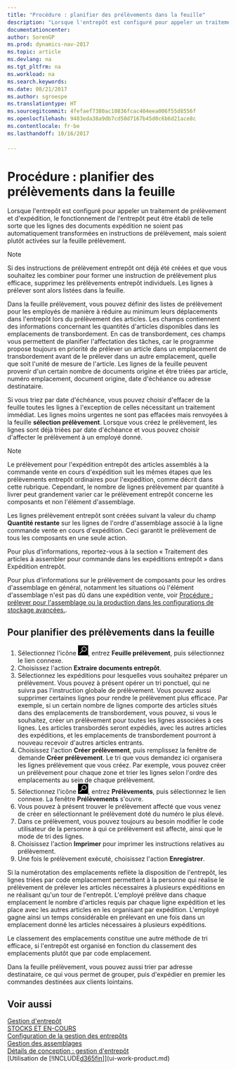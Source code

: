 ```yaml
---
title: "Procédure : planifier des prélèvements dans la feuille"
description: "Lorsque l'entrepôt est configuré pour appeler un traitement de prélèvement et d'expédition, le fonctionnement de l'entrepôt peut être établi de telle sorte que les lignes des documents expédition ne soient pas automatiquement transformées en instructions de prélèvement, mais soient plutôt activées sur la feuille prélèvement."
documentationcenter: 
author: SorenGP
ms.prod: dynamics-nav-2017
ms.topic: article
ms.devlang: na
ms.tgt_pltfrm: na
ms.workload: na
ms.search.keywords: 
ms.date: 08/21/2017
ms.author: sgroespe
ms.translationtype: HT
ms.sourcegitcommit: 4fefaef7380ac10836fcac404eea006f55d8556f
ms.openlocfilehash: 9483eda38a9db7cd50d7167b45d0c6b6d21ace8c
ms.contentlocale: fr-be
ms.lasthandoff: 10/16/2017

---
```

# <a name="how-to-plan-picks-in-worksheets"></a>Procédure : planifier des prélèvements dans la feuille
Lorsque l'entrepôt est configuré pour appeler un traitement de prélèvement et d'expédition, le fonctionnement de l'entrepôt peut être établi de telle sorte que les lignes des documents expédition ne soient pas automatiquement transformées en instructions de prélèvement, mais soient plutôt activées sur la feuille prélèvement.  

> [!NOTE]  
>  Si des instructions de prélèvement entrepôt ont déjà été créées et que vous souhaitez les combiner pour former une instruction de prélèvement plus efficace, supprimez les prélèvements entrepôt individuels. Les lignes à prélever sont alors listées dans la feuille.  

Dans la feuille prélèvement, vous pouvez définir des listes de prélèvement pour les employés de manière à réduire au minimum leurs déplacements dans l'entrepôt lors du prélèvement des articles. Les champs contiennent des informations concernant les quantités d'articles disponibles dans les emplacements de transbordement. En cas de transbordement, ces champs vous permettent de planifier l'affectation des tâches, car le programme propose toujours en priorité de prélever un article dans un emplacement de transbordement avant de le prélever dans un autre emplacement, quelle que soit l'unité de mesure de l'article. Les lignes de la feuille peuvent provenir d'un certain nombre de documents origine et être triées par article, numéro emplacement, document origine, date d'échéance ou adresse destinataire.  

Si vous triez par date d'échéance, vous pouvez choisir d'effacer de la feuille toutes les lignes à l'exception de celles nécessitant un traitement immédiat. Les lignes moins urgentes ne sont pas effacées mais renvoyées à la feuille **sélection prélèvement**. Lorsque vous créez le prélèvement, les lignes sont déjà triées par date d'échéance et vous pouvez choisir d'affecter le prélèvement à un employé donné.  

> [!NOTE]  
>  Le prélèvement pour l'expédition entrepôt des articles assemblés à la commande vente en cours d'expédition suit les mêmes étapes que les prélèvements entrepôt ordinaires pour l'expédition, comme décrit dans cette rubrique. Cependant, le nombre de lignes prélèvement par quantité à livrer peut grandement varier car le prélèvement entrepôt concerne les composants et non l'élément d'assemblage.  
>   
>  Les lignes prélèvement entrepôt sont créées suivant la valeur du champ **Quantité restante** sur les lignes de l'ordre d'assemblage associé à la ligne commande vente en cours d'expédition. Ceci garantit le prélèvement de tous les composants en une seule action.  
>   
>  Pour plus d’informations, reportez-vous à la section « Traitement des articles à assembler pour commande dans les expéditions entrepôt » dans Expédition entrepôt.  
>   
>  Pour plus d'informations sur le prélèvement de composants pour les ordres d'assemblage en général, notamment les situations où l'élément d'assemblage n'est pas dû dans une expédition vente, voir [Procédure : prélever pour l'assemblage ou la production dans les configurations de stockage avancées.](warehouse-how-to-pick-for-internal-operations-in-advanced-warehousing.md).  

## <a name="to-plan-picks-in-the-worksheet"></a>Pour planifier des prélèvements dans la feuille  
1.  Sélectionnez l'icône ![Page ou état pour la recherche](media/ui-search/search_small.png "Page ou état pour la recherche"), entrez **Feuille prélèvement**, puis sélectionnez le lien connexe.  
2.  Choisissez l'action **Extraire documents entrepôt**.  
3.  Sélectionnez les expéditions pour lesquelles vous souhaitez préparer un prélèvement. Vous pouvez à présent opérer un tri ponctuel, qui ne suivra pas l'instruction globale de prélèvement. Vous pouvez aussi supprimer certaines lignes pour rendre le prélèvement plus efficace. Par exemple, si un certain nombre de lignes comporte des articles situés dans des emplacements de transbordement, vous pouvez, si vous le souhaitez, créer un prélèvement pour toutes les lignes associées à ces lignes. Les articles transbordés seront expédiés, avec les autres articles des expéditions, et les emplacements de transbordement pourront à nouveau recevoir d'autres articles entrants.  
4.  Choisissez l'action **Créer prélèvement**, puis remplissez la fenêtre de demande **Créer prélèvement**. Le tri que vous demandez ici organisera les lignes prélèvement que vous créez. Par exemple, vous pouvez créer un prélèvement pour chaque zone et trier les lignes selon l'ordre des emplacements au sein de chaque prélèvement.  
5.  Sélectionnez l'icône ![Page ou état pour la recherche](media/ui-search/search_small.png "Page ou état pour la recherche"), entrez **Prélèvements**, puis sélectionnez le lien connexe. La fenêtre **Prélèvements** s'ouvre.  
6.  Vous pouvez à présent trouver le prélèvement affecté que vous venez de créer en sélectionnant le prélèvement doté du numéro le plus élevé.  
7.  Dans ce prélèvement, vous pouvez toujours au besoin modifier le code utilisateur de la personne à qui ce prélèvement est affecté, ainsi que le mode de tri des lignes.  
8.  Choisissez l'action **Imprimer** pour imprimer les instructions relatives au prélèvement.  
9. Une fois le prélèvement exécuté, choisissez l'action **Enregistrer**.  

Si la numérotation des emplacements reflète la disposition de l'entrepôt, les lignes triées par code emplacement permettent à la personne qui réalise le prélèvement de prélever les articles nécessaires à plusieurs expéditions en ne réalisant qu'un tour de l'entrepôt. L'employé prélève dans chaque emplacement le nombre d'articles requis par chaque ligne expédition et les place avec les autres articles en les organisant par expédition. L'employé gagne ainsi un temps considérable en prélevant en une fois dans un emplacement donné les articles nécessaires à plusieurs expéditions.  

Le classement des emplacements constitue une autre méthode de tri efficace, si l'entrepôt est organisé en fonction du classement des emplacements plutôt que par code emplacement.  

Dans la feuille prélèvement, vous pouvez aussi trier par adresse destinataire, ce qui vous permet de grouper, puis d'expédier en premier les commandes destinées aux clients lointains.  

## <a name="see-also"></a>Voir aussi
[Gestion d'entrepôt](warehouse-manage-warehouse.md)  
[STOCKS ET EN-COURS](inventory-manage-inventory.md)  
[Configuration de la gestion des entrepôts](warehouse-setup-warehouse.md)     
[Gestion des assemblages](assembly-assemble-items.md)    
[Détails de conception : gestion d'entrepôt](design-details-warehouse-management.md)  
[Utilisation de [!INCLUDE[d365fin](includes/d365fin_md.md)]](ui-work-product.md)


